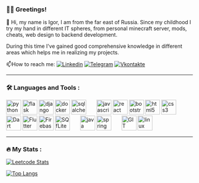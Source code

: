 ### 🙋‍♂️ Greetings!
🚀 Hi, my name is Igor, I am from the far east of Russia. Since my childhood I try my hand in different IT spheres, from personal minecraft server, mods, cheats, web design to backend development.
   
During this time I've gained good comprehensive knowledge in different areas which helps me in realizing my projects.
   
:mailbox:How to reach me: 
[![Linkedin](https://img.shields.io/badge/Linkedin-white?style=flat&logo=linkedin&logoColor=blue)](https://www.linkedin.com/in/igkam) 
[![Telegram](https://img.shields.io/badge/Telegram-blue?style=flat&logo=telegram&logoColor=white)](https://t.me/igkams)
[![Vkontakte](https://img.shields.io/badge/-Vkontakte-gray?style=flat&logo=vk&logoColor=white)](https://VK.COM/IGKAM) 


---

### :hammer_and_wrench: Languages and Tools :

<div>
  <img src="https://cdn.jsdelivr.net/gh/devicons/devicon/icons/python/python-original.svg" title="python" **alt="python" width="40" height="40"/>
  <img src="https://cdn.jsdelivr.net/gh/devicons/devicon/icons/flask/flask-original.svg" title="flask" **alt="flask" width="40" height="40"/>
  <img src="https://cdn.jsdelivr.net/gh/devicons/devicon/icons/django/django-plain.svg" title="django" **alt="django" width="40" height="40"/>
  <img src="https://cdn.jsdelivr.net/gh/devicons/devicon/icons/docker/docker-original.svg" title="docker" **alt="docker" height="40"/>
  <img src="https://cdn.jsdelivr.net/gh/devicons/devicon/icons/sqlalchemy/sqlalchemy-original.svg" title="sqlalchemy" **alt="sqlalchemy" width="40" height="40"/>
  <img width="20"/>
  <img src="https://cdn.jsdelivr.net/gh/devicons/devicon/icons/javascript/javascript-original.svg" title="javascript" **alt="javascript" height="40"/>
  <img src="https://cdn.jsdelivr.net/gh/devicons/devicon/icons/react/react-original.svg" title="react" **alt="react" height="40"/>
  <img src="https://cdn.jsdelivr.net/gh/devicons/devicon/icons/bootstrap/bootstrap-original.svg" title="bootstrap" **alt="bootstrap" height="40"/>
  <img src="https://cdn.jsdelivr.net/gh/devicons/devicon/icons/html5/html5-original.svg" title="html5" **alt="html5" height="40"/>
  <img src="https://cdn.jsdelivr.net/gh/devicons/devicon/icons/css3/css3-original.svg" title="css3" **alt="css3" height="40"/>
   <img width="20"/>
  <img src="https://cdn.jsdelivr.net/gh/devicons/devicon/icons/dart/dart-original.svg" title="Dart" **alt="Dart" width="40" height="40"/>  
  <img src="https://cdn.jsdelivr.net/gh/devicons/devicon/icons/flutter/flutter-original.svg" title="Flutter" **alt="Flutter" width="40" height="40"/>
  <img src="https://cdn.jsdelivr.net/gh/devicons/devicon/icons/firebase/firebase-plain.svg" title="Firebase" **alt="Firebase" width="40" height="40"/>
  <img src="https://cdn.jsdelivr.net/gh/devicons/devicon/icons/sqlite/sqlite-original.svg" title="SQfLite" **alt="SQfLite" height="40"/>
  <img width="20"/>
  <img src="https://cdn.jsdelivr.net/gh/devicons/devicon/icons/java/java-original.svg" title="java" **alt="java" width="40" height="40"/>
  <img src="https://cdn.jsdelivr.net/gh/devicons/devicon/icons/spring/spring-original.svg" title="spring" **alt="spring" width="40" height="40"/>
  <img width="20"/>
  <img src="https://cdn.jsdelivr.net/gh/devicons/devicon/icons/git/git-original.svg" title="GIT" **alt="git" height="40"/>
  <img src="https://cdn.jsdelivr.net/gh/devicons/devicon/icons/linux/linux-original.svg" title="linux" **alt="linux" height="40"/>
  
</div>

---

### :fire: My Stats :

[![Leetcode Stats](https://leetcard.jacoblin.cool/Jskam)](https://leetcode.com/Jskam)

[![Top Langs](https://github-readme-stats.vercel.app/api/top-langs/?username=jskam&layout=compact&theme=vision-friendly-dark)](https://github.com/anuraghazra/github-readme-stats)

